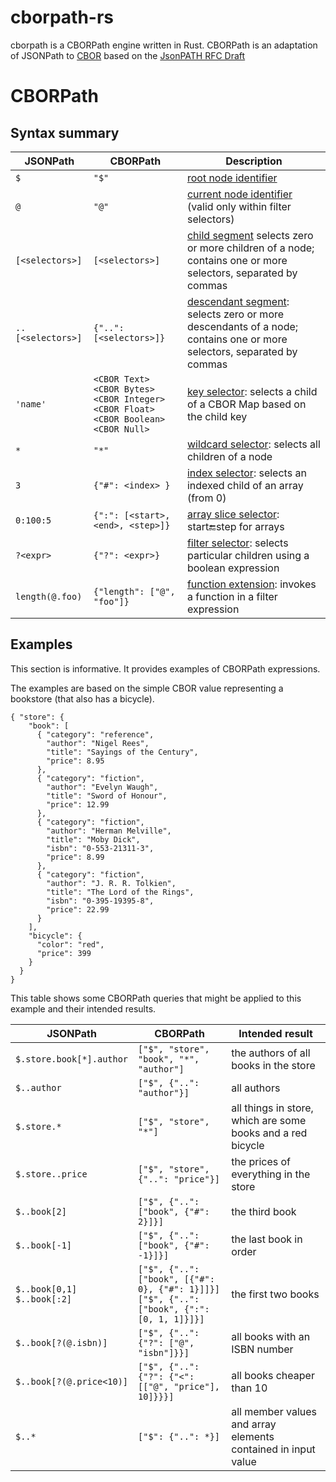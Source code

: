 # cborpath-rs
cborpath is a CBORPath engine written in Rust.
CBORPath is an adaptation of JSONPath to [CBOR](https://www.rfc-editor.org/rfc/rfc8949.html) based on the [JsonPATH RFC Draft](https://www.ietf.org/archive/id/draft-ietf-jsonpath-base-09.html)

# CBORPath
## Syntax summary

| JSONPath            | CBORPath                | Description                                                                                                             |
|---------------------|-------------------------|-------------------------------------------------------------------------------------------------------------------------|
| `$`                 | `"$"`                   | [root node identifier](#root-identifier)                                                                                |
| `@`                 | `"@"`                   | [current node identifier](#filter-selector) (valid only within filter selectors)                                        |
| `[<selectors>]`     | `[<selectors>]`         | [child segment](#child-segment) selects zero or more children of a node; contains one or more selectors, separated by commas |
| `..[<selectors>]`   | `{"..": [<selectors>]}` | [descendant segment](#descendant-segment): selects zero or more descendants of a node; contains one or more selectors, separated by commas |
| `'name'`            | `<CBOR Text>`<br>`<CBOR Bytes>`<br>`<CBOR Integer>`<br>`<CBOR Float>`<br>`<CBOR Boolean>`<br>`<CBOR Null>` | [key selector](#key-selector): selects a child of a CBOR Map based on the child key |
| `*`                 | `"*"`                   | [wildcard selector](#key-selector): selects all children of a node                                                      |
| `3`                 | `{"#": <index> }`       | [index selector](#index-selector): selects an indexed child of an array (from 0)                                        |
| `0:100:5`           | `{":": [<start>, <end>, <step>]}` | [array slice selector](#slice): start:end:step for arrays                                                     |
| `?<expr>`           | `{"?": <expr>}`         | [filter selector](#filter-selector): selects particular children using a boolean expression                             |
| `length(@.foo)`     | `{"length": ["@", "foo"]}` | [function extension](#fnex): invokes a function in a filter expression                                               |

## Examples

This section is informative. It provides examples of CBORPath expressions.

The examples are based on the simple CBOR value representing a bookstore (that also has a bicycle).

~~~~cbor
{ "store": {
    "book": [
      { "category": "reference",
        "author": "Nigel Rees",
        "title": "Sayings of the Century",
        "price": 8.95
      },
      { "category": "fiction",
        "author": "Evelyn Waugh",
        "title": "Sword of Honour",
        "price": 12.99
      },
      { "category": "fiction",
        "author": "Herman Melville",
        "title": "Moby Dick",
        "isbn": "0-553-21311-3",
        "price": 8.99
      },
      { "category": "fiction",
        "author": "J. R. R. Tolkien",
        "title": "The Lord of the Rings",
        "isbn": "0-395-19395-8",
        "price": 22.99
      }
    ],
    "bicycle": {
      "color": "red",
      "price": 399
    }
  }
}
~~~~

This table shows some CBORPath queries that might be applied to this example and their intended results.

| JSONPath                        | CBORPath                       | Intended result                                                                     |
|---------------------------------|------------------------------------------------------|---------------------------------------------------------------|
| `$.store.book[*].author`        | `["$", "store", "book", "*", "author"]`              | the authors of all books in the store                         |
| `$..author`                     | `["$", {"..": "author"}]`                            | all authors                                                   |
| `$.store.*`                     | `["$", "store", "*"]`                                | all things in store, which are some books and a red bicycle   |
| `$.store..price`                | `["$", "store", {"..": "price"}]`                    | the prices of everything in the store                         |
| `$..book[2]`                    | `["$", {"..": ["book", {"#": 2}]}]`                  | the third book                                                |
| `$..book[-1]`                   | `["$", {"..": ["book", {"#": -1}]}]`                 | the last book in order                                        |
| `$..book[0,1]`<br>`$..book[:2]` | `["$", {"..": ["book", [{"#": 0}, {"#": 1}]]}]`<br>`["$", {"..": ["book", {":": [0, 1, 1]}]}]` | the first two books |
| `$..book[?(@.isbn)]`            | `["$", {"..": {"?": ["@", "isbn"]}}]`                | all books with an ISBN number                                 |
| `$..book[?(@.price<10)]`        | `["$", {"..": {"?": {"<": [["@", "price"], 10]}}}]`  | all books cheaper than 10                                     |
| `$..*`                          | `["$": {"..": *}]`                                   | all member values and array elements contained in input value |
